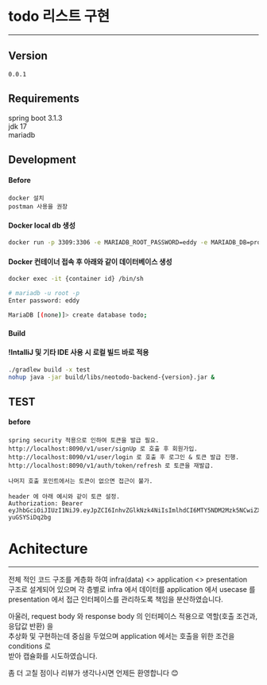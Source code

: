 # todo 리스트 구현

---

## Version
`0.0.1`

## Requirements

spring boot 3.1.3 \
jdk 17 \
mariadb

## Development

#### Before
```
docker 설치
postman 사용을 권장
```


#### Docker local db 생성
```bash
docker run -p 3309:3306 -e MARIADB_ROOT_PASSWORD=eddy -e MARIADB_DB=prototype --name neotodo -d mariadb;
```

#### Docker 컨테이너 접속 후 아래와 같이 데이터베이스 생성
```bash
docker exec -it {container id} /bin/sh

# mariadb -u root -p
Enter password: eddy

MariaDB [(none)]> create database todo;
```

#### Build
#### !IntalliJ 및 기타 IDE 사용 시 로컬 빌드 바로 적용 
```bash
./gradlew build -x test
nohup java -jar build/libs/neotodo-backend-{version}.jar &
```

## TEST

#### before
```
spring security 적용으로 인하여 토큰을 발급 필요.
http://localhost:8090/v1/user/signUp 로 호출 후 회원가입.
http://localhost:8090/v1/user/login 로 호출 후 로그인 & 토큰 발급 진행.
http://localhost:8090/v1/auth/token/refresh 로 토큰을 재발급.
```

```
나머지 호출 포인트에서는 토큰이 없으면 접근이 불가.

header 에 아래 예시와 같이 토큰 설정. 
Authorization: Bearer eyJhbGciOiJIUzI1NiJ9.eyJpZCI6InhvZGlkNzk4NiIsImlhdCI6MTY5NDM2Mzk5NCwiZXhwIjoxNjk0Mzc0Nzk0fQ.DaFHJoltUmgXuzrsJLPqMYu_izBhv_-yuGSYSiDq2bg
```


# Achitecture

---

전체 적인 코드 구조를 계층화 하여 infra(data) <> application <> presentation \
구조로 설계되어 있으며 각 층별로 infra 에서 데이터를 application 에서 usecase 를 \
presentation 에서 접근 인터페이스를 관리하도록 책임을 분산하였습니다.

아울러, request body 와 response body 의 인터페이스 적용으로 역할(호출 조건과, 응답값 반환) 을 \
추상화 및 구현하는데 중심을 두었으며 application 에서는 호출을 위한 조건을 conditions 로 \
받아 캡슐화를 시도하였습니다.

좀 더 고칠 점이나 리뷰가 생각나시면 언제든 환영합니다 😊